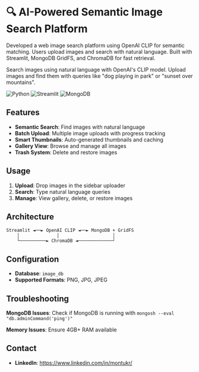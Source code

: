 # 🔍 AI-Powered Semantic Image Search Platform

Developed a web image search platform using OpenAI CLIP for semantic matching. Users upload images and search with natural language. Built with Streamlit, MongoDB GridFS, and ChromaDB for fast retrieval.

Search images using natural language with OpenAI's CLIP model. Upload images and find them with queries like "dog playing in park" or "sunset over mountains".

![Python](https://img.shields.io/badge/python-v3.8+-blue.svg) ![Streamlit](https://img.shields.io/badge/streamlit-v1.28+-red.svg) ![MongoDB](https://img.shields.io/badge/mongodb-v6.0+-green.svg)

## Features

- **Semantic Search**: Find images with natural language
- **Batch Upload**: Multiple image uploads with progress tracking
- **Smart Thumbnails**: Auto-generated thumbnails and caching
- **Gallery View**: Browse and manage all images
- **Trash System**: Delete and restore images


## Usage

1. **Upload**: Drop images in the sidebar uploader
2. **Search**: Type natural language queries 
3. **Manage**: View gallery, delete, or restore images

## Architecture

```
Streamlit ◄──► OpenAI CLIP ◄──► MongoDB + GridFS
    │              │                    │
    └──────────► ChromaDB ◄─────────────┘
```

## Configuration

- **Database**: `image_db`
- **Supported Formats**: PNG, JPG, JPEG


## Troubleshooting

**MongoDB Issues**: Check if MongoDB is running with `mongosh --eval "db.adminCommand('ping')"`

**Memory Issues**: Ensure 4GB+ RAM available

## Contact

- **LinkedIn**: https://www.linkedin.com/in/montukr/

